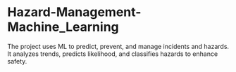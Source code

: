 # Hazard-Management-Machine_Learning
The project uses ML to predict, prevent, and manage incidents and hazards. It analyzes trends, predicts likelihood, and classifies hazards to enhance safety.
